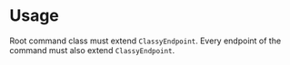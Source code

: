 # Usage
Root command class must extend `ClassyEndpoint`. Every endpoint of the command must also extend `ClassyEndpoint`. 